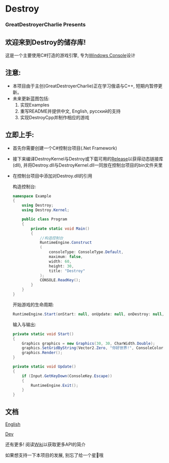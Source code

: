 # Destroy

### GreatDestroyerCharlie Presents

## 欢迎来到Destroy的储存库!

这是一个主要使用C#打造的游戏引擎, 专为[Windows Console](https://github.com/microsoft/terminal)设计

## 注意:
* 本项目由于主创(GreatDestroyerCharlie)正在学习俄语与C++, 短期内暂停更新。
* 未来更新蓝图包括:
    1. 实现Examples
    2. 重写README并提供中文, English, русский的支持
    3. 实现DestroyCpp并制作相应的游戏
## 立即上手:

* 首先你需要创建一个C#控制台项目(.Net Framework)
* 接下来编译DestroyKernel与Destroy或下载可用的[Release](https://github.com/GreatDestroyerCharlie/Destroy/releases)以获得动态链接库(dll), 并将Destroy.dll与DestroyKernel.dll一同放在控制台项目的bin文件夹里
* 在控制台项目中添加对Destroy.dll的引用

    构造控制台:
    ``` cs
    namespace Example
    {
        using Destroy;
        using Destroy.Kernel;

        public class Program
        {
            private static void Main()
            {
                //构造控制台
                RuntimeEngine.Construct
                (
                    consoleType: ConsoleType.Default,
                    maximum: false,
                    width: 60,
                    height: 30,
                    title: "Destroy"
                );
                CONSOLE.ReadKey();
            }
        }
    }
    ```
    开始游戏的生命周期:
    ``` cs
    RuntimeEngine.Start(onStart: null, onUpdate: null, onDestroy: null, fps: 60);
    ```
    输入与输出:
    ``` cs
    private static void Start()
    {
        Graphics graphics = new Graphics(30, 30, CharWidth.Double);
        graphics.SetGridByString(Vector2.Zero, "你好世界!", ConsoleColor.Red, ConsoleColor.Black);
        graphics.Render();
    }

    private static void Update()
    {
        if (Input.GetKeyDown(ConsoleKey.Escape))
        {
            RuntimeEngine.Exit();
        }
    }
    ```

## 文档

[English](https://github.com/GreatDestroyerCharlie/Destroy/blob/master/Docs/README.md)

[Dev](https://github.com/GreatDestroyerCharlie/Destroy/blob/master/Docs/Dev.md)

还有更多! 阅读[Wiki](https://github.com/GreatDestroyerCharlie/Destroy/wiki)以获取更多API的简介

如果想支持一下本项目的发展, 别忘了给一个星🌟哦